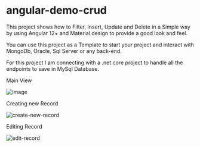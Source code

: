 # angular-demo-crud
This project shows how to Filter, Insert, Update and Delete in a Simple way by using Angular 12+ and Material design to provide a good look and feel.

You can use this project as a Template to start your project and interact with MongoDb, Oracle, Sql Server or any back-end.

For this project I am connecting with a .net core project to handle all the endpoints to save in MySql Database.

Main View

![image](https://user-images.githubusercontent.com/18402098/162288253-7317a039-37a4-4159-95b8-95cc0e5dafd2.png)

Creating new Record

![create-new-record](https://user-images.githubusercontent.com/18402098/162290075-3b1c8cae-5b02-415a-9bd5-26d83b531571.gif)

Editing Record

![edit-record](https://user-images.githubusercontent.com/18402098/162290777-1eb3eec1-67da-4bf5-9e75-12661fe6d0c6.gif)
